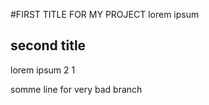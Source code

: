 #FIRST TITLE FOR MY PROJECT
lorem ipsum

## second title
lorem ipsum 2 1

somme line for very bad branch
